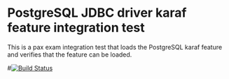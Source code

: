 # PostgreSQL JDBC driver karaf feature integration test

This is a pax exam integration test that loads the PostgreSQL karaf feature and verifies that the feature can be loaded.

#[![Build Status](https://travis-ci.org/steinarb/pgjdbc-karaf-ci.svg?branch=master)](https://travis-ci.org/steinarb/pgjdbc-karaf-ci)
